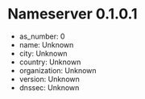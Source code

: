# Nameserver 0.1.0.1

* as_number: 0
* name: Unknown
* city: Unknown
* country: Unknown
* organization: Unknown
* version: Unknown
* dnssec: Unknown
